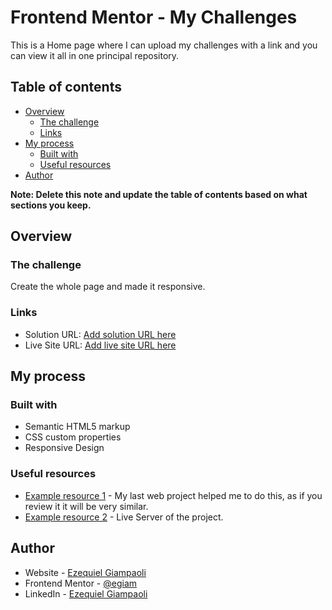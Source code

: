 # Frontend Mentor - My Challenges

This is a Home page where I can upload my challenges with a link and you can view it all in one principal repository.

## Table of contents

- [Overview](#overview)
  - [The challenge](#the-challenge)
  - [Links](#links)
- [My process](#my-process)
  - [Built with](#built-with)
  - [Useful resources](#useful-resources)
- [Author](#author)

**Note: Delete this note and update the table of contents based on what sections you keep.**

## Overview

### The challenge

Create the whole page and made it responsive.

### Links

- Solution URL: [Add solution URL here](https://github.com/egiam/frontendmentor_challenges)
- Live Site URL: [Add live site URL here](https://egiam.github.io/frontendmentor_challenges/)

## My process

### Built with

- Semantic HTML5 markup
- CSS custom properties
- Responsive Design

### Useful resources

- [Example resource 1](https://github.com/egiam/Web-Site-Project-devichoi) - My last web project helped me to do this, as if you review it it will be very similar.
- [Example resource 2](https://egiam.github.io/Web-Site-Project-devichoi/) - Live Server of the project.

## Author

- Website - [Ezequiel Giampaoli](https://egiam.github.io/)
- Frontend Mentor - [@egiam](https://www.frontendmentor.io/profile/egiam)
- LinkedIn - [Ezequiel Giampaoli](https://www.linkedin.com/in/ezequiel-giampaoli/)
